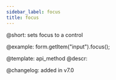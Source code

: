 ```yaml
---
sidebar_label: focus
title: focus
---          
```


@short: sets focus to a control





@example:
form.getItem("input").focus();


@template: api_method
@descr:

@changelog: added in v7.0
